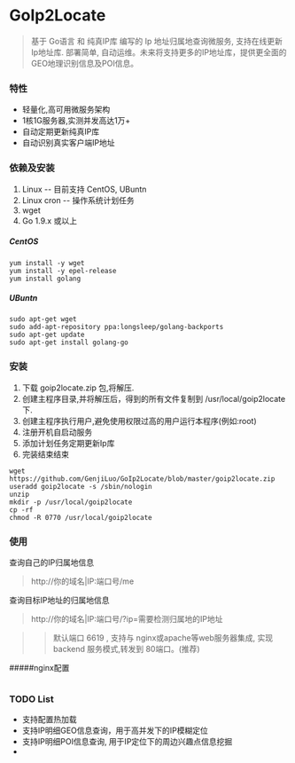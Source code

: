 # GoIp2Locate

> 基于 Go语言 和 纯真IP库 编写的 Ip 地址归属地查询微服务, 支持在线更新Ip地址库.  部署简单, 自动运维。未来将支持更多的IP地址库，提供更全面的GEO地理识别信息及POI信息。

### 特性
- 轻量化,高可用微服务架构
- 1核1G服务器,实测并发高达1万+
- 自动定期更新纯真IP库
- 自动识别真实客户端IP地址

### 依赖及安装

1. Linux -- 目前支持 CentOS, UBuntn
2. Linux cron -- 操作系统计划任务
3. wget
4. Go 1.9.x 或以上

##### CentOS
```
yum install -y wget
yum install -y epel-release
yum install golang

```

##### UBuntn
```
sudo apt-get wget
sudo add-apt-repository ppa:longsleep/golang-backports
sudo apt-get update
sudo apt-get install golang-go
```

### 安装

1. 下载 goip2locate.zip 包,将解压.
2. 创建主程序目录,并将解压后，得到的所有文件复制到 /usr/local/goip2locate下.
3. 创建主程序执行用户,避免使用权限过高的用户运行本程序(例如:root)
4. 注册开机自启动服务
5. 添加计划任务定期更新Ip库
6. 完装结束结束
```
wget https://github.com/GenjiLuo/GoIp2Locate/blob/master/goip2locate.zip
useradd goip2locate -s /sbin/nologin
unzip 
mkdir -p /usr/local/goip2locate
cp -rf 
chmod -R 0770 /usr/local/goip2locate

```

### 使用
查询自己的IP归属地信息
> http://你的域名|IP:端口号/me

查询目标IP地址的归属地信息
> http://你的域名|IP:端口号/?ip=需要检测归属地的IP地址

>> 默认端口 6619 , 支持与 nginx或apache等web服务器集成, 实现 backend 服务模式,转发到 80端口。(推荐)

#####nginx配置
```

```

### TODO List
- 支持配置热加载
- 支持IP明细GEO信息查询，用于高并发下的IP模糊定位
- 支持IP明细POI信息查询, 用于IP定位下的周边兴趣点信息挖掘
- 
